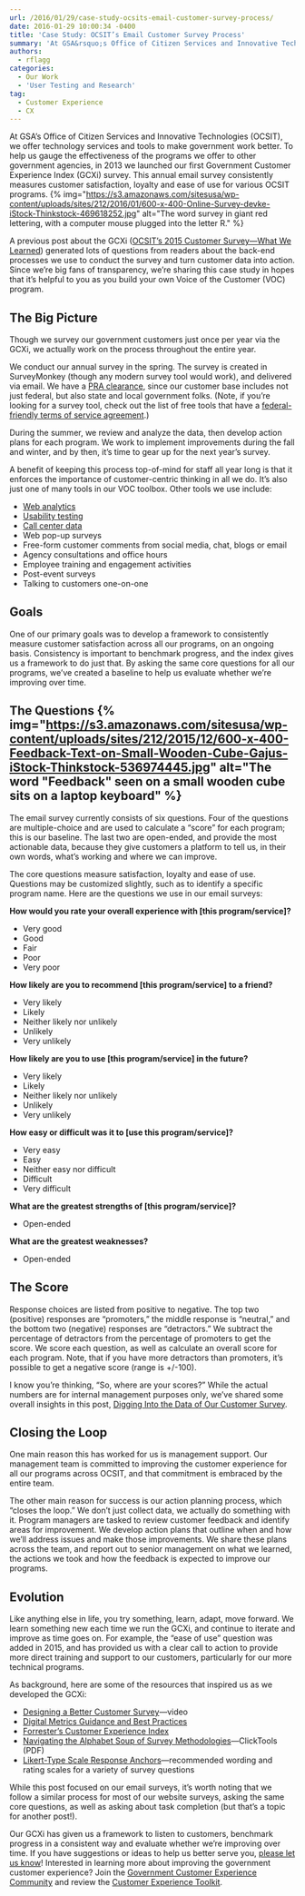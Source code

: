 ```yaml
---
url: /2016/01/29/case-study-ocsits-email-customer-survey-process/
date: 2016-01-29 10:00:34 -0400
title: 'Case Study: OCSIT’s Email Customer Survey Process'
summary: 'At GSA&rsquo;s Office of Citizen Services and Innovative Technologies (OCSIT), we offer technology services and tools to make government work better. To help us gauge the effectiveness of the programs we offer to other government agencies, in 2013 we launched our first Government Customer Experience Index (GCXi) survey. This annual email survey consistently measures customer'
authors:
  - rflagg
categories:
  - Our Work
  - 'User Testing and Research'
tag:
  - Customer Experience
  - CX
---
```


At GSA’s Office of Citizen Services and Innovative Technologies (OCSIT), we offer technology services and tools to make government work better. To help us gauge the effectiveness of the programs we offer to other government agencies, in 2013 we launched our first Government Customer Experience Index (GCXi) survey. This annual email survey consistently measures customer satisfaction, loyalty and ease of use for various OCSIT programs. {% img="https://s3.amazonaws.com/sitesusa/wp-content/uploads/sites/212/2016/01/600-x-400-Online-Survey-devke-iStock-Thinkstock-469618252.jpg" alt="The word survey in giant red lettering, with a computer mouse plugged into the letter R." %} 

A previous post about the GCXi ([OCSIT’s 2015 Customer Survey—What We Learned](https://www.WHATEVER/2015/12/28/ocsits-2015-customer-survey-what-we-learned/)) generated lots of questions from readers about the back-end processes we use to conduct the survey and turn customer data into action. Since we’re big fans of transparency, we’re sharing this case study in hopes that it’s helpful to you as you build your own Voice of the Customer (VOC) program.

## The Big Picture

Though we survey our government customers just once per year via the GCXi, we actually work on the process throughout the entire year.

We conduct our annual survey in the spring. The survey is created in SurveyMonkey (though any modern survey tool would work), and delivered via email. We have a [PRA clearance](https://www.WHATEVER/resources/paperwork-reduction-act-fast-track-process/), since our customer base includes not just federal, but also state and local government folks. (Note, if you’re looking for a survey tool, check out the list of free tools that have a [federal-friendly terms of service agreement](https://www.WHATEVER/resources/negotiated-terms-of-service-agreements/).)

During the summer, we review and analyze the data, then develop action plans for each program. We work to implement improvements during the fall and winter, and by then, it’s time to gear up for the next year’s survey.

A benefit of keeping this process top-of-mind for staff all year long is that it enforces the importance of customer-centric thinking in all we do. It’s also just one of many tools in our VOC toolbox. Other tools we use include:

  * [Web analytics](https://www.WHATEVER/services/dap/)
  * [Usability testing](https://www.WHATEVER/resources/digitalgov-user-experience-program/digitalgov-user-experience-program-usability-starter-kit/)
  * [Call center data](https://www.WHATEVER/2014/02/28/what-do-people-think-of-your-content-ask-your-contact-center/)
  * Web pop-up surveys
  * Free-form customer comments from social media, chat, blogs or email
  * Agency consultations and office hours
  * Employee training and engagement activities
  * Post-event surveys
  * Talking to customers one-on-one

## Goals

One of our primary goals was to develop a framework to consistently measure customer satisfaction across all our programs, on an ongoing basis. Consistency is important to benchmark progress, and the index gives us a framework to do just that. By asking the same core questions for all our programs, we’ve created a baseline to help us evaluate whether we’re improving over time.

## The Questions {% img="https://s3.amazonaws.com/sitesusa/wp-content/uploads/sites/212/2015/12/600-x-400-Feedback-Text-on-Small-Wooden-Cube-Gajus-iStock-Thinkstock-536974445.jpg" alt="The word "Feedback" seen on a small wooden cube sits on a laptop keyboard" %} 

The email survey currently consists of six questions. Four of the questions are multiple-choice and are used to calculate a “score” for each program; this is our baseline. The last two are open-ended, and provide the most actionable data, because they give customers a platform to tell us, in their own words, what’s working and where we can improve.

The core questions measure satisfaction, loyalty and ease of use. Questions may be customized slightly, such as to identify a specific program name. Here are the questions we use in our email surveys:

**How would you rate your overall experience with [this program/service]?**

  * Very good
  * Good
  * Fair
  * Poor
  * Very poor

**How likely are you to recommend [this program/service] to a friend?**

  * Very likely
  * Likely
  * Neither likely nor unlikely
  * Unlikely
  * Very unlikely

**How likely are you to use [this program/service] in the future?**

  * Very likely
  * Likely
  * Neither likely nor unlikely
  * Unlikely
  * Very unlikely

**How easy or difficult was it to [use this program/service]?**

  * Very easy
  * Easy
  * Neither easy nor difficult
  * Difficult
  * Very difficult

**What are the greatest strengths of [this program/service]?**

  * Open-ended

**What are the greatest weaknesses?**

  * Open-ended

## The Score

Response choices are listed from positive to negative. The top two (positive) responses are “promoters,” the middle response is “neutral,” and the bottom two (negative) responses are “detractors.” We subtract the percentage of detractors from the percentage of promoters to get the score. We score each question, as well as calculate an overall score for each program. Note, that if you have more detractors than promoters, it’s possible to get a negative score (range is +/-100).

I know you’re thinking, “So, where are your scores?” While the actual numbers are for internal management purposes only, we’ve shared some overall insights in this post, [Digging Into the Data of Our Customer Survey](https://www.WHATEVER/2016/01/05/digging-into-the-data-of-our-customer-survey/).

## Closing the Loop

One main reason this has worked for us is management support. Our management team is committed to improving the customer experience for all our programs across OCSIT, and that commitment is embraced by the entire team.

The other main reason for success is our action planning process, which “closes the loop.” We don’t just collect data, we actually do something with it. Program managers are tasked to review customer feedback and identify areas for improvement. We develop action plans that outline when and how we’ll address issues and make those improvements. We share these plans across the team, and report out to senior management on what we learned, the actions we took and how the feedback is expected to improve our programs.

## Evolution

Like anything else in life, you try something, learn, adapt, move forward. We learn something new each time we run the GCXi, and continue to iterate and improve as time goes on. For example, the “ease of use” question was added in 2015, and has provided us with a clear call to action to provide more direct training and support to our customers, particularly for our more technical programs.

As background, here are some of the resources that inspired us as we developed the GCXi:

  * [Designing a Better Customer Survey](https://www.youtube.com/watch?v=9VxW7mFZUc4&list=PLd9b-GuOJ3nH7xSSjL1XBXPfVqw68BNbW&index=15)—video
  * [Digital Metrics Guidance and Best Practices](https://www.WHATEVER/services/dap/dap-digital-metrics-guidance-and-best-practices/)
  * [Forrester’s Customer Experience Index](https://www.forrester.com/CX-Index/-/E-MPL191)
  * [Navigating the Alphabet Soup of Survey Methodologies](http://www.clicktools.com/wp-content/uploads/2015/04/Navigating-the-Alphabet-Soup-of-Survey-Methodologies.pdf)—ClickTools (PDF)
  * [Likert-Type Scale Response Anchors](http://www.clemson.edu/centers-institutes/tourism/documents/sample-scales.pdf)—recommended wording and rating scales for a variety of survey questions

While this post focused on our email surveys, it’s worth noting that we follow a similar process for most of our website surveys, asking the same core questions, as well as asking about task completion (but that’s a topic for another post!).

Our GCXi has given us a framework to listen to customers, benchmark progress in a consistent way and evaluate whether we&#8217;re improving over time. If you have suggestions or ideas to help us better serve you, <a href="mailto:rachel.flagg@gsa.gov" target="_blank">please let us know</a>! Interested in learning more about improving the government customer experience? Join the <a href="https://www.WHATEVER/communities/customer-experience-community/" target="_blank">Government Customer Experience Community</a> and review the <a href="https://www.WHATEVER/resources/customer-experience-toolkit/" target="_blank">Customer Experience Toolkit</a>.